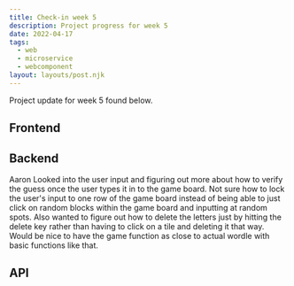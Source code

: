 ```yaml
---
title: Check-in week 5
description: Project progress for week 5
date: 2022-04-17
tags:
  - web
  - microservice
  - webcomponent
layout: layouts/post.njk
---
```


Project update for week 5 found below.

## Frontend

## Backend 

Aaron
Looked into the user input and figuring out more about how to verify the guess once the user types it in to the game board. Not sure how to lock the user's input to one row of the game board instead of being able to just click on random blocks within the game board and inputting at random spots. Also wanted to figure out how to delete the letters just by hitting the delete key rather than having to click on a tile and deleting it that way. Would be nice to have the game function as close to actual wordle with basic functions like that.

## API

